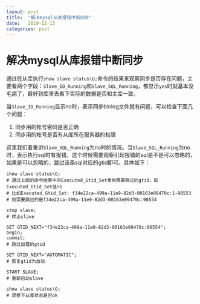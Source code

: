 ```yaml
---
layout: post
title:  "解决mysql从库报错中断同步"
date:   2019-12-13
categories: post
---
```


# 解决mysql从库报错中断同步

通过在从库执行`show slave status\G;`命令的结果来观察同步是否存在问题，主要看两个字段：`Slave_IO_Running`和`Slave_SQL_Running`，都显示`yes`时就基本没毛病了，最好到库里去看下实际的数据是否和主库一致。

当`Slave_IO_Running`显示no时，表示同步binlog文件就有问题，可以检查下面几个问题：

1. 同步用的帐号密码是否正确
2. 同步用的帐号是否有从库所在服务器的权限

这里我们着重讲`Slave_SQL_Running`为no时的情况。当`Slave_SQL_Running`为no时，表示执行sql时有报错，这个时候需要观察引起报错的sql是不是可以忽略的，如果是可以忽略的，跳过该条sql对应的gtid即可。具体如下：

```
show slave status\G;
# 通过上面的命令结果中的Executed_Gtid_Set拿到需要跳过的gtid，即Executed_Gtid_Set值+1
# 比如Executed_Gtid_Set: f34e22ca-499a-11e9-82d3-00163e09470c:1-90553
# 则需要跳过的是f34e22ca-499a-11e9-82d3-00163e09470c:90554

stop slave;
# 停止slave

SET GTID_NEXT="f34e22ca-499a-11e9-82d3-00163e09470c:90554";
begin;
commit;
# 跳过出错的gtid

SET GTID_NEXT="AUTOMATIC";
# 恢复gtid为自动

START SLAVE;
# 重新启动slave

show slave status\G;
# 观察下从库状态是否ok
```
